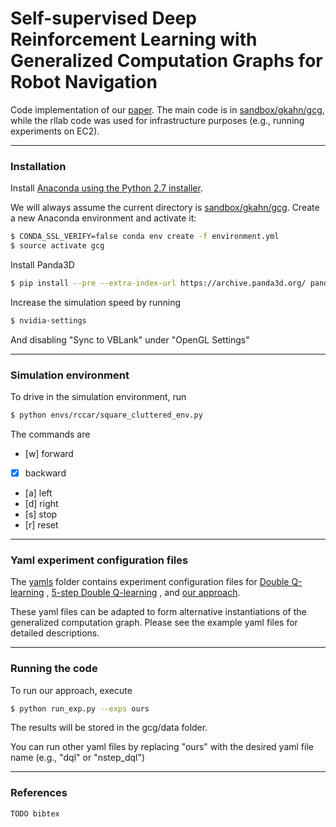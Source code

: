 # Self-supervised Deep Reinforcement Learning with Generalized Computation Graphs for Robot Navigation

Code implementation of our [paper](TODO). The main code is in [sandbox/gkahn/gcg](https://github.com/gkahn13/gcg/tree/gcg_release/sandbox/gkahn/gcg), while the rllab code was used for infrastructure purposes (e.g., running experiments on EC2).

---
### Installation

Install [Anaconda using the Python 2.7 installer](https://www.anaconda.com/download/).

We will always assume the current directory is [sandbox/gkahn/gcg](https://github.com/gkahn13/gcg/tree/gcg_release/sandbox/gkahn/gcg). Create a new Anaconda environment and activate it:
```bash
$ CONDA_SSL_VERIFY=false conda env create -f environment.yml
$ source activate gcg
```

Install Panda3D
```bash
$ pip install --pre --extra-index-url https://archive.panda3d.org/ panda3d
```

Increase the simulation speed by running
```bash
$ nvidia-settings
```
And disabling "Sync to VBLank" under "OpenGL Settings"

---
### Simulation environment

To drive in the simulation environment, run
```bash
$ python envs/rccar/square_cluttered_env.py
```

The commands are
- [w] forward
- [x] backward
- [a] left
- [d] right
- [s] stop
- [r] reset

---
### Yaml experiment configuration files

The [yamls](https://github.com/gkahn13/gcg/tree/gcg_release/sandbox/gkahn/gcg/yamls) folder contains experiment configuration files for [Double Q-learning](https://github.com/gkahn13/gcg/tree/gcg_release/sandbox/gkahn/gcg/yamls/dql.yaml) , [5-step Double Q-learning](https://github.com/gkahn13/gcg/tree/gcg_release/sandbox/gkahn/gcg/yamls/nstep_dql.yaml) , and [our approach](https://github.com/gkahn13/gcg/tree/gcg_release/sandbox/gkahn/gcg/yamls/ours.yaml).

These yaml files can be adapted to form alternative instantiations of the generalized computation graph. Please see the example yaml files for detailed descriptions.

---
### Running the code

To run our approach, execute
```bash
$ python run_exp.py --exps ours
```

The results will be stored in the gcg/data folder.

You can run other yaml files by replacing "ours" with the desired yaml file name (e.g., "dql" or "nstep_dql")

---
### References

```
TODO bibtex
```


